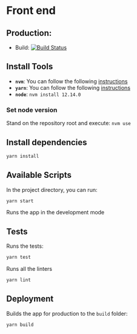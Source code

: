 # Front end

## Production: 

* Build: [![Build Status](https://travis-ci.com/taller-de-desarrollo-proyectos-III/front-end.svg?branch=main)](https://travis-ci.com/taller-de-desarrollo-proyectos-III/front-end)

## Install Tools

- __`nvm`__: You can follow the following [instructions](https://github.com/nvm-sh/nvm)
- __`yarn`__: You can follow the following [instructions](https://classic.yarnpkg.com/en/docs/install/#debian-stable)
- __`node`__: ```nvm install 12.14.0```

### Set node version
Stand on the repository root and execute: ```nvm use```

## Install dependencies

```bash
yarn install
```

## Available Scripts

In the project directory, you can run:

```bash
yarn start
```

Runs the app in the development mode

## Tests

Runs the tests:

```bash
yarn test
```

Runs all the linters

```bash
yarn lint
```

## Deployment

Builds the app for production to the `build` folder:

```bash
yarn build
```
